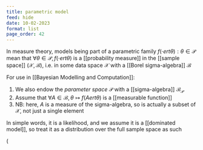 ```yaml
---
title: parametric model
feed: hide
date: 10-02-2023
format: list
page_order: 42
---
```



In measure theory, models being part of a parametric family ${f(\cdotert\theta):\theta\in\mathcal P}$ mean that $\forall \theta\in\mathcal P, f(\cdotert\theta)$ is a [[probability measure]] in the [[sample space]] $(\mathcal X, \mathcal B)$, i.e. in some data space $\mathcal X$ with a [[Borel sigma-algebra]] $\mathcal B$

For use in [[Bayesian Modelling and Computation]]:

1. We also endow the *parameter space* $\mathcal P$ with a [[sigma-algebra]] $\mathcal B_\mathcal P$
2. Assume that $\forall A \in \mathcal B, \theta \mapsto f(A ert \theta)$ is a [[measurable function]]
3. NB: here, $A$ is a measure of the sigma-algebra, so is actually a subset of $\mathcal X$, not just a single element

In simple words, it is a likelihood, and we assume it is a [[dominated model]], so treat it as a distribution over the full sample space as such

\(